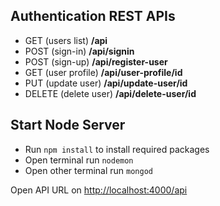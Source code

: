 ## Authentication REST APIs
* GET (users list)	  **/api**
* POST (sign-in)	      **/api/signin**
* POST (sign-up)	      **/api/register-user**
* GET (user profile)	  **/api/user-profile/id**
* PUT (update user)	  **/api/update-user/id**
* DELETE (delete user)  **/api/delete-user/id**


## Start Node Server

- Run `npm install` to install required packages 
- Open terminal run `nodemon`
- Open other terminal run `mongod`

Open API URL on [http://localhost:4000/api](http://localhost:4000/api)
